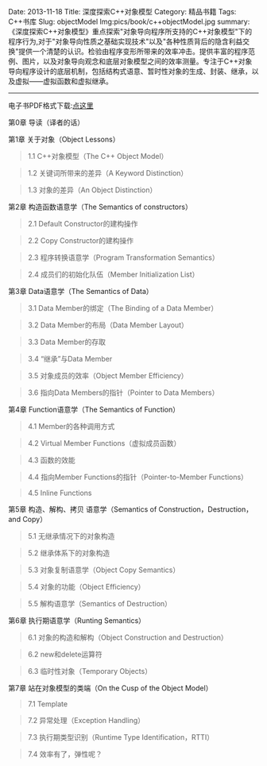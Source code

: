 Date: 2013-11-18
Title: 深度探索C++对象模型
Category: 精品书籍
Tags: C++书库
Slug: objectModel
Img:pics/book/c++objectModel.jpg
summary:《深度探索C++对象模型》重点探索"对象导向程序所支持的C++对象模型"下的程序行为,对于"对象导向性质之基础实现技术"以及"各种性质背后的隐含利益交换"提供一个清楚的认识。检验由程序变形所带来的效率冲击。提供丰富的程序范例、图片，以及对象导向观念和底层对象模型之间的效率测量。专注于C++对象导向程序设计的底层机制，包括结构式语意、暂时性对象的生成、封装、继承，以及虚拟——虚拟函数和虚拟继承。

----------
电子书PDF格式下载:<a href="http://yunpan.cn/QUK3HwIaW6tu2" target="_blank" title="《深度探索C++对象模型》">点这里</a>

第0章 导读（译者的话）

第1章 关于对象（Object Lessons）

>1.1 C++对象模型（The C++ Object Model）

>1.2 关键词所带来的差异（A Keyword Distinction）

>1.3 对象的差异（An Object Distinction）

第2章 构造函数语意学（The Semantics of constructors）

>2.1 Default Constructor的建构操作

>2.2 Copy Constructor的建构操作

>2.3 程序转换语意学（Program Transformation Semantics）

>2.4 成员们的初始化队伍（Member Initialization List）

第3章 Data语意学（The Semantics of Data）

>3.1 Data Member的绑定（The Binding of a Data Member）

>3.2 Data Member的布局（Data Member Layout）

>3.3 Data Member的存取

>3.4 “继承”与Data Member

>3.5 对象成员的效率（Object Member Efficiency）

>3.6 指向Data Members的指针（Pointer to Data Members）

第4章 Function语意学（The Semantics of Function）

>4.1 Member的各种调用方式

>4.2 Virtual Member Functions（虚拟成员函数）

>4.3 函数的效能

>4.4 指向Member Functions的指针（Pointer-to-Member Functions）

>4.5 Inline Functions

第5章 构造、解构、拷贝 语意学（Semantics of Construction，Destruction，and Copy）

>5.1 无继承情况下的对象构造

>5.2 继承体系下的对象构造

>5.3 对象复制语意学（Object Copy Semantics）

>5.4 对象的功能（Object Efficiency）

>5.5 解构语意学（Semantics of Destruction）

第6章 执行期语意学（Runting Semantics）

>6.1 对象的构造和解构（Object Construction and Destruction）

>6.2 new和delete运算符

>6.3 临时性对象（Temporary Objects）

第7章 站在对象模型的类端（On the Cusp of the Object Model）

>7.1 Template

>7.2 异常处理（Exception Handling）

>7.3 执行期类型识别（Runtime Type Identification，RTTI）

>7.4 效率有了，弹性呢？